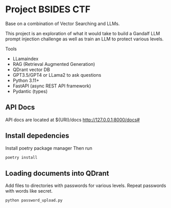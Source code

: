 # Project  BSIDES CTF

Base on a combination of Vector Searching and LLMs.

This project is an exploration of what it would take to build a Gandalf LLM prompt injection challenge as well as 
train an LLM to protect various levels.

Tools
* LLamaindex
* RAG (Retrieval Augmented Generation)
* QDrant vector DB
* GPT3.5/GPT4 or LLama2 to ask questions
* Python 3.11+
* FastAPI  (async REST API framework)
* Pydantic (types)

## API Docs
API docs are located at ${URI}/docs
http://127.0.0.1:8000/docs#


## Install depedencies
Install poetry package manager
Then run
```bash
poetry install
```

## Loading documents into QDrant
Add files to directories with passwords for various levels. Repeat passwords with words like secret.
```python
python password_upload.py
```